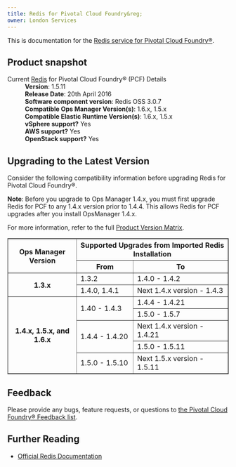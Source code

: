 ```yaml
---
title: Redis for Pivotal Cloud Foundry&reg;
owner: London Services
---
```


This is documentation for the [Redis service for Pivotal Cloud Foundry&reg;](https://network.pivotal.io/products/p-redis).

## Product snapshot

<dl>
<dt>Current <a href="https://network.pivotal.io/products/p-redis">Redis</a> for Pivotal Cloud Foundry&reg; (PCF) Details</dt>
<dd><strong>Version</strong>: 1.5.11 </dd>
<dd><strong>Release Date</strong>: 20th April 2016</dd>
<dd><strong>Software component version</strong>: Redis OSS 3.0.7</dd>
<dd><strong>Compatible Ops Manager Version(s)</strong>: 1.6.x, 1.5.x</dd>
<dd><strong>Compatible Elastic Runtime Version(s)</strong>: 1.6.x, 1.5.x</dd>
<dd><strong>vSphere support?</strong> Yes</dd>
<dd><strong>AWS support?</strong> Yes</dd>
<dd><strong>OpenStack support?</strong> Yes</dd>
</dl>

## Upgrading to the Latest Version

Consider the following compatibility information before upgrading Redis for Pivotal Cloud Foundry&reg;.

<p class="note"><strong>Note</strong>: Before you upgrade to Ops Manager 1.4.x, you must first upgrade Redis for PCF to any 1.4.x version prior to 1.4.4. This allows Redis for PCF upgrades after you install OpsManager 1.4.x. </p>

For more information, refer to the full [Product Version Matrix](../compatibility-matrix.pdf).

<table border="1" class="nice">
<tr>
	  <th rowspan="2">Ops Manager Version</td>
	  <th colspan="2">Supported Upgrades from Imported Redis Installation</td>
</tr>

<tr>
	<th>From</th>
	<th>To</th>
</tr>

<tr>
	<th rowspan="2">1.3.x</th>
	<td>1.3.2</td>
	<td>1.4.0 - 1.4.2</td>
</tr>

<tr>
	<td>1.4.0, 1.4.1</td>
	<td>Next 1.4.x version - 1.4.3</td>
</tr>

<tr>
	<th rowspan="6">1.4.x, 1.5.x, and 1.6.x</th>
	<td rowspan="2">1.40 - 1.4.3</td>
	<td>1.4.4 - 1.4.21</td>
</tr>

<tr>
	<td>1.5.0 - 1.5.7</td>
</tr>

<tr>
	<td rowspan="2">1.4.4 - 1.4.20</td>
	<td> Next 1.4.x version - 1.4.21
</tr>

<tr>
	<td>1.5.0 - 1.5.11</td>
</tr>

<tr>
  <td>1.5.0 - 1.5.10</td>
  <td>Next 1.5.x version - 1.5.11</td>
</tr>

</table>

## Feedback

Please provide any bugs, feature requests, or questions to [the Pivotal Cloud Foundry&reg; Feedback list](mailto:pivotal-cf-feedback@pivotal.io).

## Further Reading

* [Official Redis Documentation](http://redis.io/documentation)
